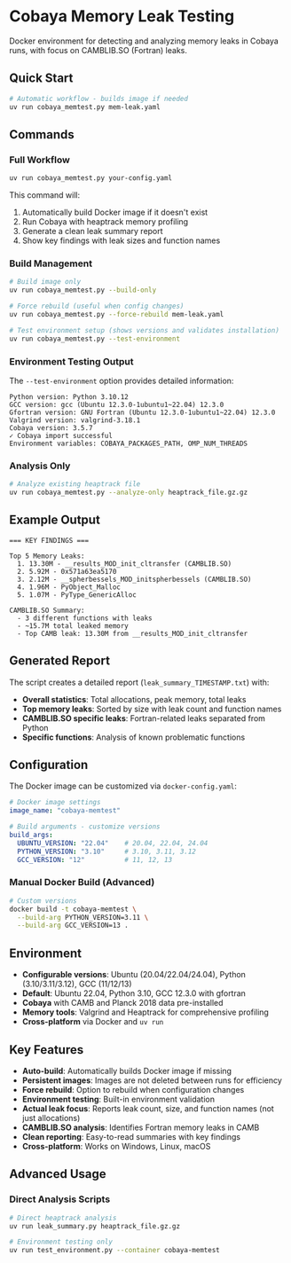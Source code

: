 # Cobaya Memory Leak Testing

Docker environment for detecting and analyzing memory leaks in Cobaya runs, with focus on CAMBLIB.SO (Fortran) leaks.

## Quick Start

```bash
# Automatic workflow - builds image if needed
uv run cobaya_memtest.py mem-leak.yaml
```

## Commands

### Full Workflow
```bash
uv run cobaya_memtest.py your-config.yaml
```
This command will:
1. Automatically build Docker image if it doesn't exist
2. Run Cobaya with heaptrack memory profiling
3. Generate a clean leak summary report
4. Show key findings with leak sizes and function names

### Build Management
```bash
# Build image only
uv run cobaya_memtest.py --build-only

# Force rebuild (useful when config changes)
uv run cobaya_memtest.py --force-rebuild mem-leak.yaml

# Test environment setup (shows versions and validates installation)
uv run cobaya_memtest.py --test-environment
```

### Environment Testing Output
The `--test-environment` option provides detailed information:
```
Python version: Python 3.10.12
GCC version: gcc (Ubuntu 12.3.0-1ubuntu1~22.04) 12.3.0
Gfortran version: GNU Fortran (Ubuntu 12.3.0-1ubuntu1~22.04) 12.3.0
Valgrind version: valgrind-3.18.1
Cobaya version: 3.5.7
✓ Cobaya import successful
Environment variables: COBAYA_PACKAGES_PATH, OMP_NUM_THREADS
```

### Analysis Only
```bash
# Analyze existing heaptrack file
uv run cobaya_memtest.py --analyze-only heaptrack_file.gz.gz
```

## Example Output

```
=== KEY FINDINGS ===

Top 5 Memory Leaks:
  1. 13.30M - __results_MOD_init_cltransfer (CAMBLIB.SO)
  2. 5.92M - 0x571a63ea5170
  3. 2.12M - __spherbessels_MOD_initspherbessels (CAMBLIB.SO)
  4. 1.96M - PyObject_Malloc
  5. 1.07M - PyType_GenericAlloc

CAMBLIB.SO Summary:
  - 3 different functions with leaks
  - ~15.7M total leaked memory
  - Top CAMB leak: 13.30M from __results_MOD_init_cltransfer
```

## Generated Report

The script creates a detailed report (`leak_summary_TIMESTAMP.txt`) with:

- **Overall statistics**: Total allocations, peak memory, total leaks
- **Top memory leaks**: Sorted by size with leak count and function names
- **CAMBLIB.SO specific leaks**: Fortran-related leaks separated from Python
- **Specific functions**: Analysis of known problematic functions

## Configuration

The Docker image can be customized via `docker-config.yaml`:

```yaml
# Docker image settings
image_name: "cobaya-memtest"

# Build arguments - customize versions
build_args:
  UBUNTU_VERSION: "22.04"    # 20.04, 22.04, 24.04
  PYTHON_VERSION: "3.10"     # 3.10, 3.11, 3.12
  GCC_VERSION: "12"          # 11, 12, 13
```

### Manual Docker Build (Advanced)
```bash
# Custom versions
docker build -t cobaya-memtest \
  --build-arg PYTHON_VERSION=3.11 \
  --build-arg GCC_VERSION=13 .
```

## Environment

- **Configurable versions**: Ubuntu (20.04/22.04/24.04), Python (3.10/3.11/3.12), GCC (11/12/13)
- **Default**: Ubuntu 22.04, Python 3.10, GCC 12.3.0 with gfortran
- **Cobaya** with CAMB and Planck 2018 data pre-installed
- **Memory tools**: Valgrind and Heaptrack for comprehensive profiling
- **Cross-platform** via Docker and `uv run`

## Key Features

- **Auto-build**: Automatically builds Docker image if missing
- **Persistent images**: Images are not deleted between runs for efficiency
- **Force rebuild**: Option to rebuild when configuration changes
- **Environment testing**: Built-in environment validation
- **Actual leak focus**: Reports leak count, size, and function names (not just allocations)
- **CAMBLIB.SO analysis**: Identifies Fortran memory leaks in CAMB
- **Clean reporting**: Easy-to-read summaries with key findings
- **Cross-platform**: Works on Windows, Linux, macOS

## Advanced Usage

### Direct Analysis Scripts
```bash
# Direct heaptrack analysis
uv run leak_summary.py heaptrack_file.gz.gz

# Environment testing only
uv run test_environment.py --container cobaya-memtest
```

